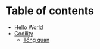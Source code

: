 # Table of contents

* [Hello World](README.md)
* [Codility](codility/README.md)
  * [Tổng quan](codility/tong-quan.md)

